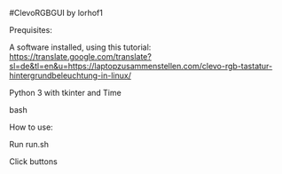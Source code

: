 #ClevoRGBGUI by lorhof1

Prequisites:

A software installed, using this tutorial: https://translate.google.com/translate?sl=de&tl=en&u=https://laptopzusammenstellen.com/clevo-rgb-tastatur-hintergrundbeleuchtung-in-linux/

Python 3 with tkinter and Time

bash




How to use:

Run run.sh

Click buttons